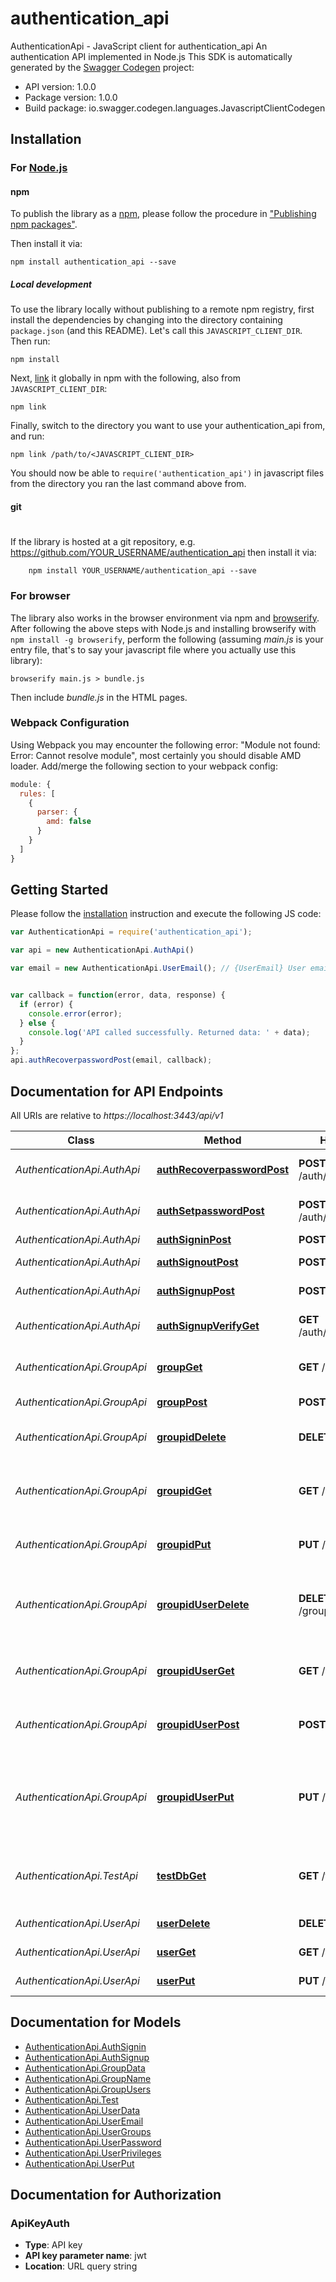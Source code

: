 # authentication_api

AuthenticationApi - JavaScript client for authentication_api
An authentication API implemented in Node.js
This SDK is automatically generated by the [Swagger Codegen](https://github.com/swagger-api/swagger-codegen) project:

- API version: 1.0.0
- Package version: 1.0.0
- Build package: io.swagger.codegen.languages.JavascriptClientCodegen

## Installation

### For [Node.js](https://nodejs.org/)

#### npm

To publish the library as a [npm](https://www.npmjs.com/),
please follow the procedure in ["Publishing npm packages"](https://docs.npmjs.com/getting-started/publishing-npm-packages).

Then install it via:

```shell
npm install authentication_api --save
```

##### Local development

To use the library locally without publishing to a remote npm registry, first install the dependencies by changing 
into the directory containing `package.json` (and this README). Let's call this `JAVASCRIPT_CLIENT_DIR`. Then run:

```shell
npm install
```

Next, [link](https://docs.npmjs.com/cli/link) it globally in npm with the following, also from `JAVASCRIPT_CLIENT_DIR`:

```shell
npm link
```

Finally, switch to the directory you want to use your authentication_api from, and run:

```shell
npm link /path/to/<JAVASCRIPT_CLIENT_DIR>
```

You should now be able to `require('authentication_api')` in javascript files from the directory you ran the last 
command above from.

#### git
#
If the library is hosted at a git repository, e.g.
https://github.com/YOUR_USERNAME/authentication_api
then install it via:

```shell
    npm install YOUR_USERNAME/authentication_api --save
```

### For browser

The library also works in the browser environment via npm and [browserify](http://browserify.org/). After following
the above steps with Node.js and installing browserify with `npm install -g browserify`,
perform the following (assuming *main.js* is your entry file, that's to say your javascript file where you actually 
use this library):

```shell
browserify main.js > bundle.js
```

Then include *bundle.js* in the HTML pages.

### Webpack Configuration

Using Webpack you may encounter the following error: "Module not found: Error:
Cannot resolve module", most certainly you should disable AMD loader. Add/merge
the following section to your webpack config:

```javascript
module: {
  rules: [
    {
      parser: {
        amd: false
      }
    }
  ]
}
```

## Getting Started

Please follow the [installation](#installation) instruction and execute the following JS code:

```javascript
var AuthenticationApi = require('authentication_api');

var api = new AuthenticationApi.AuthApi()

var email = new AuthenticationApi.UserEmail(); // {UserEmail} User email to send the verification link to


var callback = function(error, data, response) {
  if (error) {
    console.error(error);
  } else {
    console.log('API called successfully. Returned data: ' + data);
  }
};
api.authRecoverpasswordPost(email, callback);

```

## Documentation for API Endpoints

All URIs are relative to *https://localhost:3443/api/v1*

Class | Method | HTTP request | Description
------------ | ------------- | ------------- | -------------
*AuthenticationApi.AuthApi* | [**authRecoverpasswordPost**](docs/AuthApi.md#authRecoverpasswordPost) | **POST** /auth/recoverpassword | User password recovery
*AuthenticationApi.AuthApi* | [**authSetpasswordPost**](docs/AuthApi.md#authSetpasswordPost) | **POST** /auth/setpassword | User password set
*AuthenticationApi.AuthApi* | [**authSigninPost**](docs/AuthApi.md#authSigninPost) | **POST** /auth/signin | User sign in
*AuthenticationApi.AuthApi* | [**authSignoutPost**](docs/AuthApi.md#authSignoutPost) | **POST** /auth/signout | User sign out
*AuthenticationApi.AuthApi* | [**authSignupPost**](docs/AuthApi.md#authSignupPost) | **POST** /auth/signup | User sign up
*AuthenticationApi.AuthApi* | [**authSignupVerifyGet**](docs/AuthApi.md#authSignupVerifyGet) | **GET** /auth/signup/verify | User sign up verification
*AuthenticationApi.GroupApi* | [**groupGet**](docs/GroupApi.md#groupGet) | **GET** /group | Retrieve the user's groups
*AuthenticationApi.GroupApi* | [**groupPost**](docs/GroupApi.md#groupPost) | **POST** /group | Create a group
*AuthenticationApi.GroupApi* | [**groupidDelete**](docs/GroupApi.md#groupidDelete) | **DELETE** /group/:id | Remove the specified group
*AuthenticationApi.GroupApi* | [**groupidGet**](docs/GroupApi.md#groupidGet) | **GET** /group/:id | Retrieve the information of the specified group
*AuthenticationApi.GroupApi* | [**groupidPut**](docs/GroupApi.md#groupidPut) | **PUT** /group/:id | Modify the specified group
*AuthenticationApi.GroupApi* | [**groupidUserDelete**](docs/GroupApi.md#groupidUserDelete) | **DELETE** /group/:id/user | Remove the specified user from the specified group
*AuthenticationApi.GroupApi* | [**groupidUserGet**](docs/GroupApi.md#groupidUserGet) | **GET** /group/:id/user | Retrieve the users of the specified group
*AuthenticationApi.GroupApi* | [**groupidUserPost**](docs/GroupApi.md#groupidUserPost) | **POST** /group/:id/user | Add an user to the specified group
*AuthenticationApi.GroupApi* | [**groupidUserPut**](docs/GroupApi.md#groupidUserPut) | **PUT** /group/:id/user | Modify the privileges of the specified user in the specified group
*AuthenticationApi.TestApi* | [**testDbGet**](docs/TestApi.md#testDbGet) | **GET** /test/db | Test that the API can connect to the database
*AuthenticationApi.UserApi* | [**userDelete**](docs/UserApi.md#userDelete) | **DELETE** /user | Delete the user's data
*AuthenticationApi.UserApi* | [**userGet**](docs/UserApi.md#userGet) | **GET** /user | Retrieve the user's data
*AuthenticationApi.UserApi* | [**userPut**](docs/UserApi.md#userPut) | **PUT** /user | Update the user's data


## Documentation for Models

 - [AuthenticationApi.AuthSignin](docs/AuthSignin.md)
 - [AuthenticationApi.AuthSignup](docs/AuthSignup.md)
 - [AuthenticationApi.GroupData](docs/GroupData.md)
 - [AuthenticationApi.GroupName](docs/GroupName.md)
 - [AuthenticationApi.GroupUsers](docs/GroupUsers.md)
 - [AuthenticationApi.Test](docs/Test.md)
 - [AuthenticationApi.UserData](docs/UserData.md)
 - [AuthenticationApi.UserEmail](docs/UserEmail.md)
 - [AuthenticationApi.UserGroups](docs/UserGroups.md)
 - [AuthenticationApi.UserPassword](docs/UserPassword.md)
 - [AuthenticationApi.UserPrivileges](docs/UserPrivileges.md)
 - [AuthenticationApi.UserPut](docs/UserPut.md)


## Documentation for Authorization


### ApiKeyAuth

- **Type**: API key
- **API key parameter name**: jwt
- **Location**: URL query string

